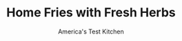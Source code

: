 ---
layout: ../../layouts/MarkdownPostLayout.astro
title: Home Fries with Fresh Herbs
author: America's Test Kitchen
pubDate: 2023-03-15
description: "A diner breakfast simply isnt complete without a side of crusty, deeply browned home fries. Heres how to replicate them at home. "
image_url: https://res.cloudinary.com/hksqkdlah/image/upload/ar_1:1,c_fill,dpr_2.0,f_auto,fl_lossy.progressive.strip_profile,g_faces:auto,q_auto:low,w_344/4794_3267-sfs-fm06-homefries-article
tags: ["Side Dishes","Potatoes","Breakfast & Brunch","Cook's Country TV"]
calories: 996
protein: 4
carbohydrates: 33
fats: 
fiber: 4
ingredients: ["1 1/2 pounds, Yukon Gold potatoes (4 medium), scrubbed and cut into 3/4-inch pieces","4 tablespoons, unsalted butter","1 , onion, chopped fine","1/2 teaspoon, garlic salt","1 teaspoon, chopped fresh basil","1 teaspoon, chopped fresh parsley leaves","1 teaspoon, chopped fresh thyme leaves","1 teaspoon, chopped fresh tarragon leaves","1/2 teaspoon, table salt",", Ground black pepper"]
serves: 4
time: ""
instructions: ["Arrange potatoes in large microwave-safe bowl, top with 1 tablespoon butter, and cover tightly with plastic wrap. Microwave on high until edges of potatoes begin to soften, 5 to 7 minutes, shaking bowl (without removing plastic) to redistribute potatoes halfway through cooking.","Meanwhile, melt 1 tablespoon butter in large nonstick skillet over medium heat. Add onion and cook until softened and golden brown, about 8 minutes. Transfer to small bowl.","Melt remaining 2 tablespoons butter in now-empty skillet over medium heat. Add potatoes and pack down with spatula. Cook, without moving, until underside of potatoes is brown, 5 to 7 minutes. Turn potatoes, pack down again, and continue to cook until well browned and crisp, 5 to 7 minutes. Reduce heat to medium-low and continue cooking, stirring potatoes every few minutes, until crusty, 9 to 12 minutes. Stir in onion, garlic salt, basil, parsley, thyme, tarragon, salt, and pepper to taste. Serve."]
nutrition: ["788 mg Potassium","113 mg Phosphorus","38 mg Calcium","1 mg Iron","45 mg Magnesium","304 mg Sodium","11 g Fat","1 mg Niacin (B3)","2 g Monounsaturated","36 mg Vitamin C","30 mg Cholesterol","7 g Saturated","4 g Fiber","35 µg Folate (food)","2 g Sugars","11 µg Vitamin K","165 g Water","33 g Carbs","35 µg Folate equivalent (total)","4 g Protein","99 µg Vitamin A","249 kcal Energy","996 calories"]
notes: "Although we prefer the sweetness of Yukon Gold potatoes, other medium-starch or waxy potatoes, such as all-purpose or red-skinned potatoes, can be substituted. If you want to spice things up, add a pinch of cayenne pepper."
---
